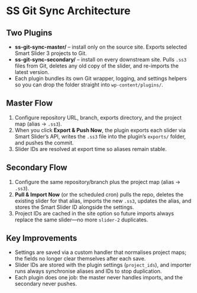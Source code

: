 # SS Git Sync Architecture

## Two Plugins
- **ss-git-sync-master/** – install only on the source site. Exports selected Smart Slider 3 projects to Git.
- **ss-git-sync-secondary/** – install on every downstream site. Pulls `.ss3` files from Git, deletes any old copy of the slider, and re-imports the latest version.
- Each plugin bundles its own Git wrapper, logging, and settings helpers so you can drop the folder straight into `wp-content/plugins/`.

## Master Flow
1. Configure repository URL, branch, exports directory, and the project map (alias → `.ss3`).
2. When you click **Export & Push Now**, the plugin exports each slider via Smart Slider’s API, writes the `.ss3` file into the plugin’s `exports/` folder, and pushes the commit.
3. Slider IDs are resolved at export time so aliases remain stable.

## Secondary Flow
1. Configure the same repository/branch plus the project map (alias → `.ss3`).
2. **Pull & Import Now** (or the scheduled cron) pulls the repo, deletes the existing slider for that alias, imports the new `.ss3`, updates the alias, and stores the Smart Slider ID alongside the settings.
3. Project IDs are cached in the site option so future imports always replace the same slider—no more `slider-2` duplicates.

## Key Improvements
- Settings are saved via a custom handler that normalises project maps; the fields no longer clear themselves after each save.
- Slider IDs are stored with the plugin settings (`project_ids`), and importer runs always synchronise aliases and IDs to stop duplication.
- Each plugin does one job: the master never handles imports, and the secondary never pushes.

